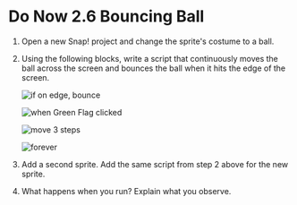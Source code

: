 # Do Now 2.6 Bouncing Ball

1. Open a new Snap! project and change the sprite's costume to a ball.

2. Using the following blocks, write a script that continuously moves the ball across the screen and bounces the ball when it hits the edge of the screen.

    ![if on edge, bounce](ifedgebounce.png)

    ![when Green Flag clicked ](whenclicked.PNG)

    ![move 3 steps](move3.PNG)

    ![forever](forever.png)

3. Add a second sprite.  Add the same script from step 2 above for the new sprite.

4. What happens when you run?  Explain what you observe.
